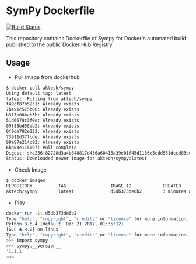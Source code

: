 # SymPy Dockerfile

[![Build Status](https://travis-ci.org/aktech/sympy-docker.svg?branch=master)](https://travis-ci.org/aktech/sympy-docker)

This repository contains Dockerfile of Sympy for Docker's automated build
published to the public Docker Hub Registry.

## Usage

* Pull image from dockerhub

```bash
$ docker pull aktech/sympy
Using default tag: latest
latest: Pulling from aktech/sympy
f49cf87b52c1: Already exists
7b491c575b06: Already exists
b313b08bab3b: Already exists
51d6678c3f0e: Already exists
09f35bd58db2: Already exists
0f9de702e222: Already exists
73911d37fcde: Already exists
99a87e214c92: Already exists
6ba03e115097: Pull complete
Digest: sha256:82728d3a4b648817d436a60416a39e01f45d1136e5cdd651dccd83ee8236947a
Status: Downloaded newer image for aktech/sympy:latest
```

* Check Image

```bash
$ docker images
REPOSITORY          TAG                 IMAGE ID            CREATED             SIZE
aktech/sympy        latest              d5db373de6b2        3 minutes ago       741MB
```

* Play

```bash
docker run -it d5db373de6b2
Type "help", "copyright", "credits" or "license" for more information.
Python 3.6.4 (default, Dec 21 2017, 01:35:12)
[GCC 4.9.2] on linux
Type "help", "copyright", "credits" or "license" for more information.
>>> import sympy
>>> sympy.__version__
'1.1.1'
>>>
```
